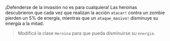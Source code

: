 ¡Defenderse de la invasión no es para cualquiera! Las heroínas descubrieron que cada vez que realizan la acción `atacar!` contra un zombie pierden un 5% de energía, mientras que un `ataque_masivo!` disminuye su energía a la mitad.

> Modificá la clase `Heroina` para que pueda disminuirse su `energia`.